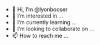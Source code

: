 - 👋 Hi, I’m @lyonbooser
- 👀 I’m interested in ...
- 🌱 I’m currently learning ...
- 💞️ I’m looking to collaborate on ...
- 📫 How to reach me ...

<!---
lyonbooser/lyonbooser is a ✨ special ✨ repository because its `README.md` (this file) appears on your GitHub profile.
You can click the Preview link to take a look at your changes.
--->
